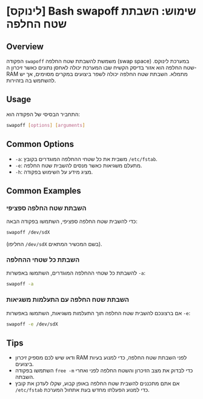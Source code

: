# [לינוקס] Bash swapoff שימוש: השבתת שטח החלפה

## Overview
הפקודה `swapoff` משמשת להשבתת שטח החלפה (swap space) במערכת לינוקס. שטח החלפה הוא אזור בדיסק הקשיח שבו המערכת יכולה לאחסן נתונים כאשר זיכרון ה-RAM מתמלא. השבתת שטח החלפה יכולה לשפר ביצועים במקרים מסוימים, אך יש להשתמש בה בזהירות.

## Usage
התחביר הבסיסי של הפקודה הוא:

```bash
swapoff [options] [arguments]
```

## Common Options
- `-a`: משבית את כל שטחי ההחלפה המוגדרים בקובץ `/etc/fstab`.
- `-e`: מתעלם משגיאות כאשר מנסים להשבית שטח החלפה.
- `-h`: מציג מידע על השימוש בפקודה.

## Common Examples
### השבתת שטח החלפה ספציפי
כדי להשבית שטח החלפה ספציפי, השתמשו בפקודה הבאה:

```bash
swapoff /dev/sdX
```
(החליפו `/dev/sdX` בשם המכשיר המתאים).

### השבתת כל שטחי ההחלפה
להשבתת כל שטחי ההחלפה המוגדרים, השתמשו באפשרות `-a`:

```bash
swapoff -a
```

### השבתת שטח החלפה עם התעלמות משגיאות
אם ברצונכם להשבית שטח החלפה תוך התעלמות משגיאות, השתמשו באפשרות `-e`:

```bash
swapoff -e /dev/sdX
```

## Tips
- ודאו שיש לכם מספיק זיכרון RAM לפני השבתת שטח החלפה, כדי למנוע בעיות ביצועים.
- השתמשו בפקודה `free -m` כדי לבדוק את מצב הזיכרון והשטח החלפה לפני ואחרי השבתה.
- אם אתם מתכננים להשבית שטח החלפה באופן קבוע, שקלו לעדכן את קובץ `/etc/fstab` כדי למנוע הפעלתו מחדש בעת אתחול המערכת.
